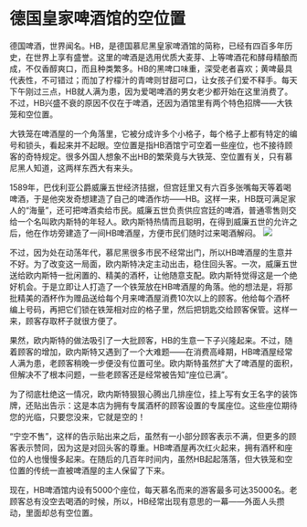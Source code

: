 # 德国皇家啤酒馆的空位置

德国啤酒，世界闻名。HB，是德国慕尼黑皇家啤酒馆的简称，已经有四百多年历史，在世界上享有盛誉。这里的啤酒是选用优质大麦芽、上等啤酒花和酵母精酿而成，不仅香醇爽口，而且种类繁多。HB的黑啤口味重，深受老者喜欢；黄啤最具代表性，不可错过；而加了柠檬汁的青啤则甘甜可口，让女孩子们爱不释手。每天下午刚过三点，HB就人满为患，因为爱喝啤酒的男女老少都开始在这里消费了。不过，HB兴盛不衰的原因不仅在于啤酒，还因为酒馆里有两个特色招牌——大铁笼和空位置。 

大铁笼在啤酒屋的一个角落里，它被分成许多个小格子，每个格子上都有特定的编号和锁头，看起来并不起眼。空位置是指HB酒馆宁可空着一些座位，也不接待顾客的奇特规定。很多外国人想象不出HB的繁荣竟与大铁笼、空位置有关，只有慕尼黑人知道，这两样东西大有来头。 

1589年，巴伐利亚公爵威廉五世经济拮据，但宫廷里又有六百多张嘴每天等着喝啤酒，于是他突发奇想建造了自己的啤酒作坊——HB。这样一来，HB既可满足家人的“海量”，还可把啤酒卖给市民。威廉五世负责供应宫廷的啤酒，普通零售则交给一个名叫欧内斯特的年轻人。欧内斯特热情而且聪明，在得到威廉五世的允许之后，他在作坊旁建造了一间HB啤酒屋，方便市民们随时过来喝酒解闷。 ![](http://www.yilinzazhi.com/images/yili/yili201315/yili20131564-1-l.jpg)

不过，因为处在动荡年代，慕尼黑很多市民不经常出门，所以HB啤酒屋的生意并不好。为了改变这一局面，欧内斯特决定主动出击，稳住回头客。一次，威廉五世送给欧内斯特一批闲置的、精美的酒杯，让他随意支配。欧内斯特觉得这是一个绝好机会。于是立即让人打造了一个铁笼放在HB啤酒屋的角落。他的想法是，将那批精美的酒杯作为赠品送给每个月来啤酒屋消费10次以上的顾客。他给每个酒杯编上号码，再把它们锁在铁笼相对应的格子里，然后把钥匙交给顾客保管。这样一来，顾客存取杯子就很方便了。 

果然，欧内斯特的做法吸引了一大批顾客，HB的生意一下子兴隆起来。不过，随着顾客的增加，欧内斯特又遇到了一个大难题——在消费高峰期，HB啤酒屋经常人满为患，老顾客稍晚一步便没有位置可坐。欧内斯特虽然扩大了啤酒屋的面积，但解决不了根本问题，一些老顾客还是经常被告知“座位已满”。 

为了彻底杜绝这一情况，欧内斯特狠狠心腾出几排座位，挂上写有女王名字的装饰牌，还贴出告示：这是本店为拥有专属酒杯的顾客设置的专属座位。这些座位期待您的光临，只要您没来，它就是空的！ 

“宁空不售”，这样的告示贴出来之后，虽然有一小部分顾客表示不满，但更多的顾客表示赞同，因为这是对回头客的尊重。HB啤酒屋再次红火起来，拥有酒杯和座位的人也慢慢多起来。在随后的几百年时间内，虽然HB起起落落，但大铁笼和空位置的传统一直被啤酒屋的主人保留了下来。 

现在，HB啤酒馆内设有5000个座位，每天慕名而来的游客最多可达35000名。老顾客总有没空去喝酒的时候，所以，HB经常出现有意思的一幕——外面人头攒动，里面却总有空位置。